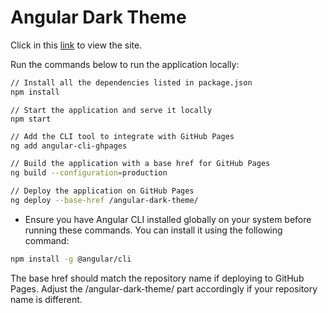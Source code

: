 # Angular Dark Theme

Click in this [link](https://helthbrazil.github.io/angular-dark-theme/gallery) to view the site.

Run the commands below to run the application locally:

```sh
// Install all the dependencies listed in package.json
npm install
```
```
// Start the application and serve it locally
npm start
```

```sh
// Add the CLI tool to integrate with GitHub Pages
ng add angular-cli-ghpages
```
```sh
// Build the application with a base href for GitHub Pages
ng build --configuration=production

```
```sh
// Deploy the application on GitHub Pages
ng deploy --base-href /angular-dark-theme/
```

* Ensure you have Angular CLI installed globally on your system before running these commands. You can install it using the following command:
```sh
npm install -g @angular/cli
```

The base href should match the repository name if deploying to GitHub Pages. Adjust the /angular-dark-theme/ part accordingly if your repository name is different.
